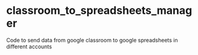 # classroom_to_spreadsheets_manager
Code to send data from google classroom to google spreadsheets in different accounts
